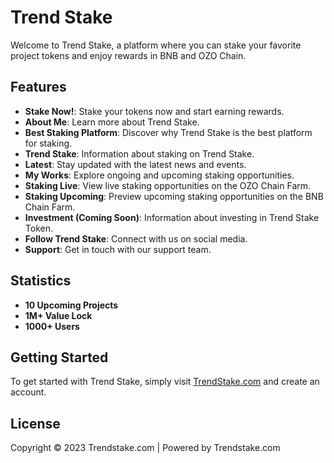 # Trend Stake

Welcome to Trend Stake, a platform where you can stake your favorite project tokens and enjoy rewards in BNB and OZO Chain.

## Features

- **Stake Now!**: Stake your tokens now and start earning rewards.
- **About Me**: Learn more about Trend Stake.
- **Best Staking Platform**: Discover why Trend Stake is the best platform for staking.
- **Trend Stake**: Information about staking on Trend Stake.
- **Latest**: Stay updated with the latest news and events.
- **My Works**: Explore ongoing and upcoming staking opportunities.
- **Staking Live**: View live staking opportunities on the OZO Chain Farm.
- **Staking Upcoming**: Preview upcoming staking opportunities on the BNB Chain Farm.
- **Investment (Coming Soon)**: Information about investing in Trend Stake Token.
- **Follow Trend Stake**: Connect with us on social media.
- **Support**: Get in touch with our support team.

## Statistics

- **10 Upcoming Projects**
- **1M+ Value Lock**
- **1000+ Users**

## Getting Started

To get started with Trend Stake, simply visit [TrendStake.com](https://www.trendstake.com) and create an account.

## License

Copyright © 2023 Trendstake.com | Powered by Trendstake.com
